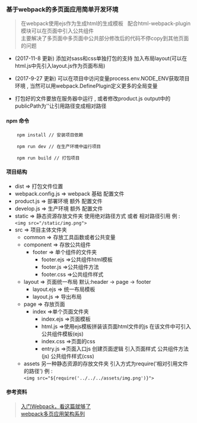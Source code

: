 ### 基于webpack的多页面应用简单开发环境
>在webpack使用ejs作为生成html的生成模板  
配合html-webpack-plugin模块可以在页面中引入公共组件  
主要解决了多页面中多页面中公共部分修改后的代码不停copy到其他页面的问题  

* (2017-11-8 更新) 添加对sass和css单独打包的支持  加入布局layout(可以在html.js中先引入layout.js作为页面布局)

* (2017-9-27 更新) 可以在项目中访问变量process.env.NODE_ENV获取项目环境 , 当然可以用webpack.DefinePlugin定义更多的全局变量

* 打包好的文件要放在服务器中运行 , 或者修改product.js output中的publicPath为''让引用路径变成相对路径  

#### npm 命令

```
    npm install // 安装项目依赖

    npm run dev // 在生产环境中运行项目

    npm run build // 打包项目
```

#### 项目结构  
- dist => 打包文件位置  
- webpack.config.js => webpack 基础 配置文件
- product.js => 部署环境 额外 配置文件
- develop.js => 生产环境 额外 配置文件
- static => 静态资源存放文件夹 使用绝对路径方式 或者 相对路径引用  例 :  
        ```
            <img src="/static/img.png">
        ```
- src => 项目主体文件夹
    - common => 存放工具函数或者公共变量
    - component => 存放公共组件
        - footer => 单个组件的文件夹
            - footer.ejs =>公共组件html模板
            - footer.js =>公共组件方法
            - footer.css =>公共组件样式
    - layout => 页面统一布局 默认:header -> page -> footer
        - layout.ejs => 统一布局模板
        - layout.js => 导出布局
    - page => 存放页面
        - index =>单个页面文件夹
            - index.ejs =>页面模板  
            - html.js =>使用ejs模板拼装该页面html文件的js 在该文件中可引入公共组件模板(ejs)
            - index.css =>页面的css  
            - entry.js =>页面入口js 创建页面逻辑 引入页面样式 公共组件方法(js) 公共组件样式(css)
    - assets 另一种静态资源的存放文件夹 引入方式为require('相对引用文件的路径') 例 :  
            ```
                <img src="${require('../../../assets/img.png')}">
            ```

#### 参考资料
>[入门Webpack，看这篇就够了](http://www.jianshu.com/p/42e11515c10f)   
[ webpack多页应用架构系列](https://segmentfault.com/a/1190000007104372)
